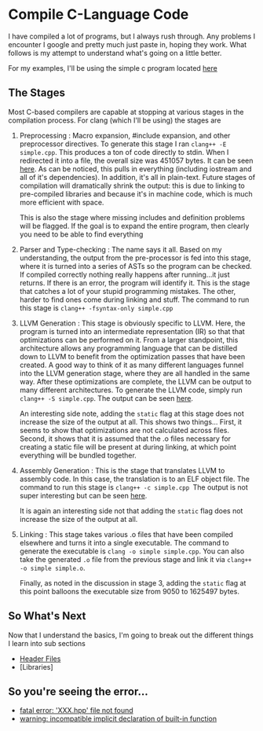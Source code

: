 # Compile C-Language Code

I have compiled a lot of programs, but I always rush through.  Any problems
I encounter I google and pretty much just paste in, hoping they work.  What
follows is my attempt to understand what's going on a little better.

For my examples, I'll be using the simple c program located
[here](c-based-compiling/sample1/simple.cpp)

## The Stages

Most C-based compilers are capable at stopping at various stages in the
compilation process.  For clang (which I'll be using) the stages are

1) Preprocessing : Macro expansion, #include expansion, and other preprocessor
   directives.  To generate this stage I ran `clang++ -E simple.cpp`.  This
   produces a ton of code directly to stdin.  When I redirected it into a file,
   the overall size was 451057 bytes.  It can be seen
   [here](c-based-compiling/sample1/simple.e).  As can be noticed, this pulls
   in everything (including iostream and all of it's dependencies).  In
   addition, it's all in plain-text.  Future stages of compilation will
   dramatically shrink the output: this is due to linking to pre-compiled
   libraries and because it's in machine code, which is much more efficient
   with space.

   This is also the stage where missing includes and definition problems will
   be flagged.  If the goal is to expand the entire program, then clearly you
   need to be able to find everything

2) Parser and Type-checking : The name says it all.  Based on my understanding,
   the output from the pre-processor is fed into this stage, where it is turned
   into a series of ASTs so the program can be checked.  If compiled correctly
   nothing really happens after running...it just returns.  If there is an
   error, the program will identify it.  This is the stage that catches a lot
   of your stupid programming mistakes.  The other, harder to find ones come
   during linking and stuff.  The command to run this stage is
   `clang++ -fsyntax-only simple.cpp`

3) LLVM Generation : This stage is obviously specific to LLVM.  Here, the
   program is turned into an intermediate representation (IR) so that
   that optimizations can be performed on it.  From a larger standpoint, this
   architecture allows any programming language that can be distilled down to
   LLVM to benefit from the optimization passes that have been created.  A
   good way to think of it as many different languages funnel into the LLVM
   generation stage, where they are all handled in the same way.  After these
   optimizations are complete, the LLVM can be output to many different
   architectures.  To generate the LLVM code, simply run
   `clang++ -S simple.cpp`. The output can be seen
   [here](c-based-compiling/sample1/simple.s).

   An interesting side note, adding the `static` flag at this stage does
   not increase the size of the output at all.  This shows two things...
   First, it seems to show that optimizations are not calculated across files.
   Second, it shows that it is assumed that the .o files necessary for creating
   a static file will be present at during linking, at which point everything
   will be bundled together.

4) Assembly Generation : This is the stage that translates LLVM to assembly
   code.  In this case, the translation is to an ELF object file.  The command
   to run this stage is `clang++ -c simple.cpp `The output is not super
   interesting but can be seen [here](c-based-compiling/sample1/simple.o).

   It is again an interesting side not that adding the `static` flag does not
   increase the size of the output at all.

5) Linking : This stage takes various .o files that have been compiled elsewhere
   and turns it into a single executable.  The command to generate the
   executable is `clang -o simple simple.cpp`.  You can also take the generated
   `.o` file from the previous stage and link it via
   `clang++ -o simple simple.o`.

   Finally, as noted in the discussion in stage 3, adding the `static` flag at
   this point balloons the executable size from 9050 to 1625497 bytes.

## So What's Next

Now that I understand the basics, I'm going to break out the different things
I learn into sub sections

- [Header Files](c-based-compiling/headers.md)
- [Libraries]

## So you're seeing the error...

- [fatal error: 'XXX.hpp' file not found](c-based-compiling/header.md)
- [warning: incompatible implicit declaration of built-in function](c-based-compiling/std-libraries.md)
